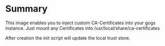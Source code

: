 # Summary

This image enables you to inject custom CA-Certificates into your gogs instance.
Just mount any Certificates into /usr/local/share/ca-certificates

After creation the init script will update the local trust store.